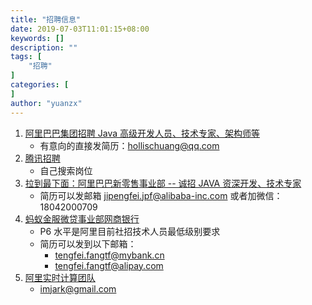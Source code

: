```yaml
---
title: "招聘信息"
date: 2019-07-03T11:01:15+08:00
keywords: []
description: ""
tags: [
    "招聘"
]
categories: [
]
author: "yuanzx"
---
```


1. [阿里巴巴集团招聘 Java 高级开发人员、技术专家、架构师等](https://www.hollischuang.com/%e4%ba%ba%e6%89%8d%e6%8b%9b%e8%81%98)
   - 有意向的直接发简历：hollischuang@qq.com
2. [腾讯招聘](https://careers.tencent.com/search.html)
   - 自己搜索岗位
3. [拉到最下面：阿里巴巴新零售事业部 -- 诚招 JAVA 资深开发、技术专家](https://github.com/alibaba/easyexcel)
   - 简历可以发邮箱 jipengfei.jpf@alibaba-inc.com 或者加微信：18042000709
4. [蚂蚁金服微贷事业部网商银行](http://ifeve.com/alithink-interview/)
   -  P6 水平是阿里目前社招技术人员最低级别要求
   - 简历可以发到以下邮箱：
     - tengfei.fangtf@mybank.cn
     - tengfei.fangtf@alipay.com 
5. [阿里实时计算团队](http://wuchong.me/blog/2017/07/16/two-years-in-alibaba/)
   - imjark@gmail.com